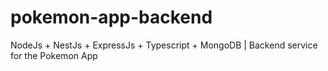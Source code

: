 # pokemon-app-backend
NodeJs + NestJs + ExpressJs + Typescript + MongoDB | Backend service for the Pokemon App
